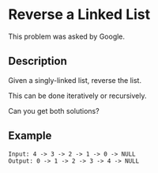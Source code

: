 # Reverse a Linked List

This problem was asked by Google.

## Description

Given a singly-linked list, reverse the list. 

This can be done iteratively or recursively. 

Can you get both solutions?

## Example

```
Input: 4 -> 3 -> 2 -> 1 -> 0 -> NULL
Output: 0 -> 1 -> 2 -> 3 -> 4 -> NULL
```
